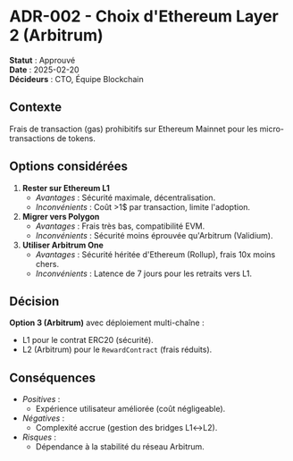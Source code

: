 # ADR-002 - Choix d'Ethereum Layer 2 (Arbitrum)

**Statut** : Approuvé  
**Date** : 2025-02-20  
**Décideurs** : CTO, Équipe Blockchain

## Contexte

Frais de transaction (gas) prohibitifs sur Ethereum Mainnet pour les micro-transactions de tokens.

## Options considérées

1. **Rester sur Ethereum L1**
   - _Avantages_ : Sécurité maximale, décentralisation.
   - _Inconvénients_ : Coût >1$ par transaction, limite l'adoption.
2. **Migrer vers Polygon**
   - _Avantages_ : Frais très bas, compatibilité EVM.
   - _Inconvénients_ : Sécurité moins éprouvée qu'Arbitrum (Validium).
3. **Utiliser Arbitrum One**
   - _Avantages_ : Sécurité héritée d'Ethereum (Rollup), frais 10x moins chers.
   - _Inconvénients_ : Latence de 7 jours pour les retraits vers L1.

## Décision

**Option 3 (Arbitrum)** avec déploiement multi-chaîne :

- L1 pour le contrat ERC20 (sécurité).
- L2 (Arbitrum) pour le `RewardContract` (frais réduits).

## Conséquences

- _Positives_ :
  - Expérience utilisateur améliorée (coût négligeable).
- _Négatives_ :
  - Complexité accrue (gestion des bridges L1↔L2).
- _Risques_ :
  - Dépendance à la stabilité du réseau Arbitrum.
